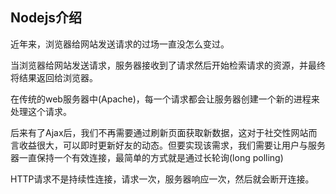 ## Nodejs介绍

近年来，浏览器给网站发送请求的过场一直没怎么变过。

当浏览器给网站发送请求，服务器接收到了请求然后开始检索请求的资源，并最终将结果返回给浏览器。

在传统的web服务器中(Apache)，每一个请求都会让服务器创建一个新的进程来处理这个请求。

后来有了Ajax后，我们不再需要通过刷新页面获取新数据，这对于社交性网站而言收益很大，可以即时更新好友的动态。但要实现该需求，我们需要让用户与服务器一直保持一个有效连接，最简单的方式就是通过长轮询(long polling)

HTTP请求不是持续性连接，请求一次，服务器响应一次，然后就会断开连接。